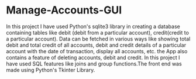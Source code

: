 # Manage-Accounts-GUI
In this project I have used Python's sqlite3 library in creating a database containing tables like debit (debit from a particular account), credit(credit to a particular account). Data can be fetched in various ways like showing total debit and total credit of all accounts, debit and credit details of a particular account with the date of transaction, display all accounts, etc. the App also contains a feature of deleting accounts, debit and credit. In this project I have used SQL features like joins and group functions.The front end was made using Python's Tkinter Library.
